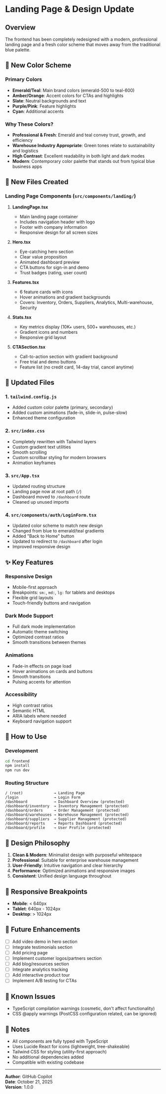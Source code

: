# Landing Page & Design Update

## Overview
The frontend has been completely redesigned with a modern, professional landing page and a fresh color scheme that moves away from the traditional blue palette.

## 🎨 New Color Scheme

### Primary Colors
- **Emerald/Teal**: Main brand colors (emerald-500 to teal-600)
- **Amber/Orange**: Accent colors for CTAs and highlights
- **Slate**: Neutral backgrounds and text
- **Purple/Pink**: Feature highlights
- **Cyan**: Additional accents

### Why These Colors?
- **Professional & Fresh**: Emerald and teal convey trust, growth, and efficiency
- **Warehouse Industry Appropriate**: Green tones relate to sustainability and logistics
- **High Contrast**: Excellent readability in both light and dark modes
- **Modern**: Contemporary color palette that stands out from typical blue business apps

## 📁 New Files Created

### Landing Page Components (`src/components/landing/`)

1. **LandingPage.tsx**
   - Main landing page container
   - Includes navigation header with logo
   - Footer with company information
   - Responsive design for all screen sizes

2. **Hero.tsx**
   - Eye-catching hero section
   - Clear value proposition
   - Animated dashboard preview
   - CTA buttons for sign-in and demo
   - Trust badges (rating, user count)

3. **Features.tsx**
   - 6 feature cards with icons
   - Hover animations and gradient backgrounds
   - Covers: Inventory, Orders, Suppliers, Analytics, Multi-warehouse, Security

4. **Stats.tsx**
   - Key metrics display (10K+ users, 500+ warehouses, etc.)
   - Gradient icons and numbers
   - Responsive grid layout

5. **CTASection.tsx**
   - Call-to-action section with gradient background
   - Free trial and demo buttons
   - Feature list (no credit card, 14-day trial, cancel anytime)

## 🔄 Updated Files

### 1. `tailwind.config.js`
- Added custom color palette (primary, secondary)
- Added custom animations (fade-in, slide-in, pulse-slow)
- Enhanced theme configuration

### 2. `src/index.css`
- Completely rewritten with Tailwind layers
- Custom gradient text utilities
- Smooth scrolling
- Custom scrollbar styling for modern browsers
- Animation keyframes

### 3. `src/App.tsx`
- Updated routing structure
- Landing page now at root path (`/`)
- Dashboard moved to `/dashboard` route
- Cleaned up unused imports

### 4. `src/components/auth/LoginForm.tsx`
- Updated color scheme to match new design
- Changed from blue to emerald/teal gradients
- Added "Back to Home" button
- Updated to redirect to `/dashboard` after login
- Improved responsive design

## ✨ Key Features

### Responsive Design
- Mobile-first approach
- Breakpoints: `sm:`, `md:`, `lg:` for tablets and desktops
- Flexible grid layouts
- Touch-friendly buttons and navigation

### Dark Mode Support
- Full dark mode implementation
- Automatic theme switching
- Optimized contrast ratios
- Smooth transitions between themes

### Animations
- Fade-in effects on page load
- Hover animations on cards and buttons
- Smooth transitions
- Pulsing accents for attention

### Accessibility
- High contrast ratios
- Semantic HTML
- ARIA labels where needed
- Keyboard navigation support

## 🚀 How to Use

### Development
```bash
cd frontend
npm install
npm run dev
```

### Routing Structure
```
/ (root)              → Landing Page
/login                → Login Form
/dashboard            → Dashboard Overview (protected)
/dashboard/inventory  → Inventory Management (protected)
/dashboard/orders     → Order Management (protected)
/dashboard/warehouses → Warehouse Management (protected)
/dashboard/suppliers  → Supplier Management (protected)
/dashboard/reports    → Reports Dashboard (protected)
/dashboard/profile    → User Profile (protected)
```

## 🎯 Design Philosophy

1. **Clean & Modern**: Minimalist design with purposeful whitespace
2. **Professional**: Suitable for enterprise warehouse management
3. **User-Friendly**: Intuitive navigation and clear hierarchy
4. **Performance**: Optimized animations and responsive images
5. **Consistent**: Unified design language throughout

## 📱 Responsive Breakpoints

- **Mobile**: < 640px
- **Tablet**: 640px - 1024px
- **Desktop**: > 1024px

## 🔮 Future Enhancements

- [ ] Add video demo in hero section
- [ ] Integrate testimonials section
- [ ] Add pricing page
- [ ] Implement customer logos/partners section
- [ ] Add blog/resources section
- [ ] Integrate analytics tracking
- [ ] Add interactive product tour
- [ ] Implement A/B testing for CTAs

## 🐛 Known Issues

- TypeScript compilation warnings (cosmetic, don't affect functionality)
- CSS @apply warnings (PostCSS configuration related, can be ignored)

## 📝 Notes

- All components are fully typed with TypeScript
- Uses Lucide React for icons (lightweight, tree-shakeable)
- Tailwind CSS for styling (utility-first approach)
- No additional dependencies added
- Compatible with existing codebase

---

**Author**: GitHub Copilot  
**Date**: October 21, 2025  
**Version**: 1.0.0
